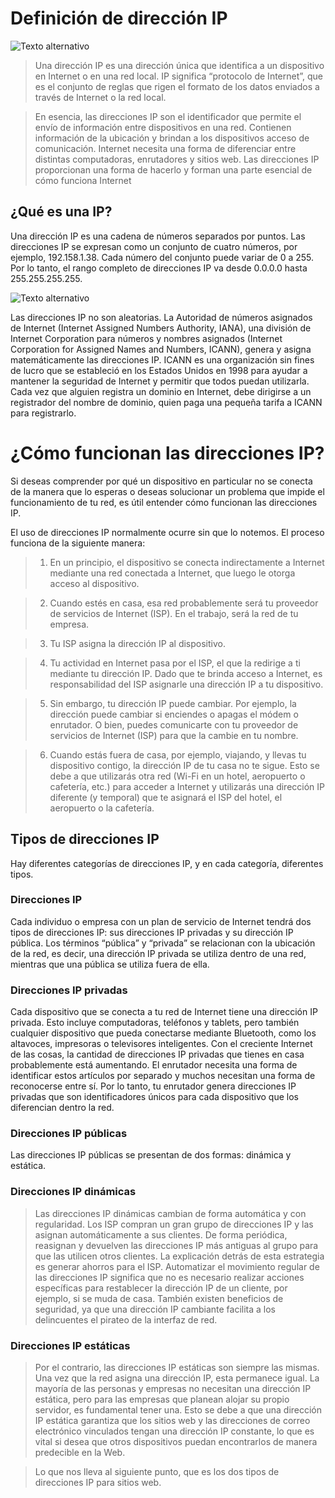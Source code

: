 # Definición de dirección IP
![Texto alternativo](https://latam.kaspersky.com/content/es-mx/images/repository/isc/2020/what-is-an-ip-address1.jpg)

> Una dirección IP es una dirección única que identifica a un dispositivo en Internet o en una red local. IP significa “protocolo de Internet”, que es el conjunto de reglas que rigen el formato de los datos enviados a través de Internet o la red local.

> En esencia, las direcciones IP son el identificador que permite el envío de información entre dispositivos en una red. Contienen información de la ubicación y brindan a los dispositivos acceso de comunicación. Internet necesita una forma de diferenciar entre distintas computadoras, enrutadores y sitios web. Las direcciones IP proporcionan una forma de hacerlo y forman una parte esencial de cómo funciona Internet

## ¿Qué es una IP?
Una dirección IP es una cadena de números separados por puntos. Las direcciones IP se expresan como un conjunto de cuatro números, por ejemplo, 192.158.1.38. Cada número del conjunto puede variar de 0 a 255. Por lo tanto, el rango completo de direcciones IP va desde 0.0.0.0 hasta 255.255.255.255.

![Texto alternativo](https://whstatic.1and1.com/help/CloudServer/ES/adding_additional_public_ip_windows_01.png)

Las direcciones IP no son aleatorias. La Autoridad de números asignados de Internet (Internet Assigned Numbers Authority, IANA), una división de Internet Corporation para números y nombres asignados (Internet Corporation for Assigned Names and Numbers, ICANN), genera y asigna matemáticamente las direcciones IP. ICANN es una organización sin fines de lucro que se estableció en los Estados Unidos en 1998 para ayudar a mantener la seguridad de Internet y permitir que todos puedan utilizarla. Cada vez que alguien registra un dominio en Internet, debe dirigirse a un registrador del nombre de dominio, quien paga una pequeña tarifa a ICANN para registrarlo.

# ¿Cómo funcionan las direcciones IP?

Si deseas comprender por qué un dispositivo en particular no se conecta de la manera que lo esperas o deseas solucionar un problema que impide el funcionamiento de tu red, es útil entender cómo funcionan las direcciones IP.

El uso de direcciones IP normalmente ocurre sin que lo notemos. El proceso funciona de la siguiente manera:

>1. En un principio, el dispositivo se conecta indirectamente a Internet mediante una red conectada a Internet, que luego le otorga acceso al dispositivo.

>2. Cuando estés en casa, esa red probablemente será tu proveedor de servicios de Internet (ISP). En el trabajo, será la red de tu empresa.

>3. Tu ISP asigna la dirección IP al dispositivo.

>4. Tu actividad en Internet pasa por el ISP, el que la redirige a ti mediante tu dirección IP. Dado que te brinda acceso a Internet, es responsabilidad del ISP asignarle una dirección IP a tu dispositivo.

>5. Sin embargo, tu dirección IP puede cambiar. Por ejemplo, la dirección puede cambiar si enciendes o apagas el módem o enrutador. O bien, puedes comunicarte con tu proveedor de servicios de Internet (ISP) para que la cambie en tu nombre.

 >6. Cuando estás fuera de casa, por ejemplo, viajando, y llevas tu dispositivo contigo, la dirección IP de tu casa no te sigue. Esto se debe a que utilizarás otra red (Wi-Fi en un hotel, aeropuerto o cafetería, etc.) para acceder a Internet y utilizarás una dirección IP diferente (y temporal) que te asignará el ISP del hotel, el aeropuerto o la cafetería.

 ## Tipos de direcciones IP
  Hay diferentes categorías de direcciones IP, y en cada categoría, diferentes tipos.

  ### Direcciones IP
  Cada individuo o empresa con un plan de servicio de Internet tendrá dos tipos de direcciones IP: sus direcciones IP privadas y su dirección IP pública. Los términos “pública” y “privada” se relacionan con la ubicación de la red, es decir, una dirección IP privada se utiliza dentro de una red, mientras que una pública se utiliza fuera de ella.

  ### Direcciones IP privadas
   Cada dispositivo que se conecta a tu red de Internet tiene una dirección IP privada. Esto incluye computadoras, teléfonos y tablets, pero también cualquier dispositivo que pueda conectarse mediante Bluetooth, como los altavoces, impresoras o televisores inteligentes. Con el creciente Internet de las cosas, la cantidad de direcciones IP privadas que tienes en casa probablemente está aumentando. El enrutador necesita una forma de identificar estos artículos por separado y muchos necesitan una forma de reconocerse entre sí. Por lo tanto, tu enrutador genera direcciones IP privadas que son identificadores únicos para cada dispositivo que los diferencian dentro la red.

   ### Direcciones IP públicas

   Las direcciones IP públicas se presentan de dos formas: dinámica y estática.

   ### Direcciones IP dinámicas
   > Las direcciones IP dinámicas cambian de forma automática y con regularidad. Los ISP compran un gran grupo de direcciones IP y las asignan automáticamente a sus clientes. De forma periódica, reasignan y devuelven las direcciones IP más antiguas al grupo para que las utilicen otros clientes. La explicación detrás de esta estrategia es generar ahorros para el ISP. Automatizar el movimiento regular de las direcciones IP significa que no es necesario realizar acciones específicas para restablecer la dirección IP de un cliente, por ejemplo, si se muda de casa. También existen beneficios de seguridad, ya que una dirección IP cambiante facilita a los delincuentes el pirateo de la interfaz de red.

   ### Direcciones IP estáticas
   > Por el contrario, las direcciones IP estáticas son siempre las mismas. Una vez que la red asigna una dirección IP, esta permanece igual. La mayoría de las personas y empresas no necesitan una dirección IP estática, pero para las empresas que planean alojar su propio servidor, es fundamental tener una. Esto se debe a que una dirección IP estática garantiza que los sitios web y las direcciones de correo electrónico vinculados tengan una dirección IP constante, lo que es vital si desea que otros dispositivos puedan encontrarlos de manera predecible en la Web.

> Lo que nos lleva al siguiente punto, que es los dos tipos de direcciones IP para sitios web.
    
